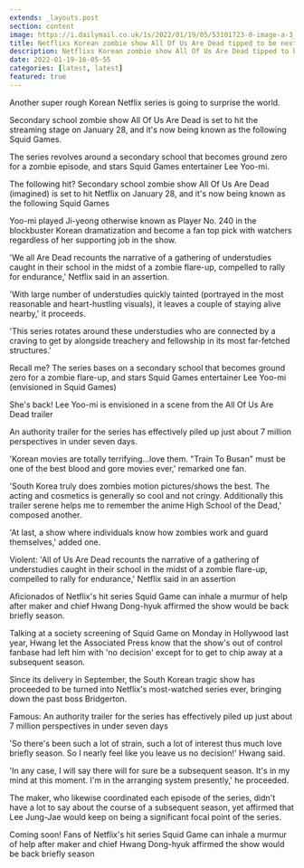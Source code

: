 ```yaml
---
extends: _layouts.post
section: content
image: https://i.dailymail.co.uk/1s/2022/01/19/05/53101723-0-image-a-3_1642571114792.jpg 
title: Netflixs Korean zombie show All Of Us Are Dead tipped to be next Squid Games 
description: Netflixs Korean zombie show All Of Us Are Dead tipped to be next Squid Games 
date: 2022-01-19-16-05-55 
categories: [latest, latest] 
featured: true 
--- 
```

Another super rough Korean Netflix series is going to surprise the world.

Secondary school zombie show All Of Us Are Dead is set to hit the streaming stage on January 28, and it's now being known as the following Squid Games.

The series revolves around a secondary school that becomes ground zero for a zombie episode, and stars Squid Games entertainer Lee Yoo-mi.

The following hit? Secondary school zombie show All Of Us Are Dead (imagined) is set to hit Netflix on January 28, and it's now being known as the following Squid Games

Yoo-mi played Ji-yeong otherwise known as Player No. 240 in the blockbuster Korean dramatization and become a fan top pick with watchers regardless of her supporting job in the show.

'We all Are Dead recounts the narrative of a gathering of understudies caught in their school in the midst of a zombie flare-up, compelled to rally for endurance,' Netflix said in an assertion.

'With large number of understudies quickly tainted (portrayed in the most reasonable and heart-hustling visuals), it leaves a couple of staying alive nearby,' it proceeds.

'This series rotates around these understudies who are connected by a craving to get by alongside treachery and fellowship in its most far-fetched structures.'

Recall me? The series bases on a secondary school that becomes ground zero for a zombie flare-up, and stars Squid Games entertainer Lee Yoo-mi (envisioned in Squid Games)

She's back! Lee Yoo-mi is envisioned in a scene from the All Of Us Are Dead trailer

An authority trailer for the series has effectively piled up just about 7 million perspectives in under seven days.

'Korean movies are totally terrifying...love them. "Train To Busan" must be one of the best blood and gore movies ever,' remarked one fan.

'South Korea truly does zombies motion pictures/shows the best. The acting and cosmetics is generally so cool and not cringy. Additionally this trailer serene helps me to remember the anime High School of the Dead,' composed another.

'At last, a show where individuals know how zombies work and guard themselves,' added one.

Violent: 'All of Us Are Dead recounts the narrative of a gathering of understudies caught in their school in the midst of a zombie flare-up, compelled to rally for endurance,' Netflix said in an assertion

Aficionados of Netflix's hit series Squid Game can inhale a murmur of help after maker and chief Hwang Dong-hyuk affirmed the show would be back briefly season.

Talking at a society screening of Squid Game on Monday in Hollywood last year, Hwang let the Associated Press know that the show's out of control fanbase had left him with 'no decision' except for to get to chip away at a subsequent season.

Since its delivery in September, the South Korean tragic show has proceeded to be turned into Netflix's most-watched series ever, bringing down the past boss Bridgerton.

Famous: An authority trailer for the series has effectively piled up just about 7 million perspectives in under seven days

'So there's been such a lot of strain, such a lot of interest thus much love briefly season. So I nearly feel like you leave us no decision!' Hwang said.

'In any case, I will say there will for sure be a subsequent season. It's in my mind at this moment. I'm in the arranging system presently,' he proceeded.

The maker, who likewise coordinated each episode of the series, didn't have a lot to say about the course of a subsequent season, yet affirmed that Lee Jung-Jae would keep on being a significant focal point of the series.

Coming soon! Fans of Netflix's hit series Squid Game can inhale a murmur of help after maker and chief Hwang Dong-hyuk affirmed the show would be back briefly season